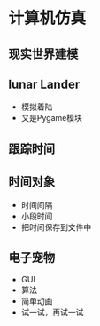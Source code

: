 # 计算机仿真
## 现实世界建模
## lunar Lander
- 模拟着陆
- 又是Pygame模块
## 跟踪时间
## 时间对象
- 时间间隔
- 小段时间
- 把时间保存到文件中
## 电子宠物
- GUI
- 算法
- 简单动画
- 试一试，再试一试